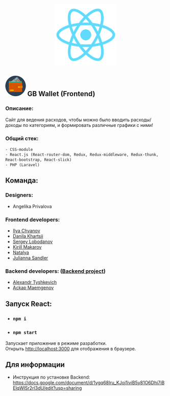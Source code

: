 <p align="center">
  <a href="https://reactjs.org/" target="_blank">
    <img src="https://github.com/Mercique/Wallet-project/blob/develop/public/logo192.png" alt="React Logo">
  </a>
</p>

## <img src="https://github.com/Mercique/Wallet-project/blob/develop/public/favicon.ico" alt="icon"> GB Wallet (Frontend)
### Описание:
Сайт для ведения расходов, чтобы можно было вводить расходы/доходы по категориям, и формировать различные графики с ними!
### Общий стек:
```
- CSS-module
- React.js (React-router-dom, Redux, Redux-middleware, Redux-thunk, React-bootstrap, React-slick)
- PHP (Laravel)
```

## Команда:
### Designers:
- Angelika Privalova

### Frontend developers:
- [Ilya Chvanov](https://github.com/Mercique)
- [Danila Khartsii](https://github.com/DanilaKhartsii)
- [Sergey Lobodanov](https://github.com/Parallitik)
- [Kirill Makarov](https://github.com/ikir0806)
- [Natalya](https://github.com/Star1515)
- [Julianna Sandler](https://github.com/mirakwon24)

### Backend developers: ([Backend project](https://github.com/PanKoroban/wallet_back))
- [Alexandr Tyshkevich](https://github.com/PanKoroban)
- [Ackap Maemgenov](https://github.com/ackapga)



## Запуск React:
- ### `npm i`
- ### `npm start`

Запускает приложение в режиме разработки.\
Открыть [http://localhost:3000](http://localhost:3000) для отображения в браузере.

## Для информации
- Инструкция по установке Backend: https://docs.google.com/document/d/1ygq68Iru_KJoj1iviB5y81O6Dhi7iBElqWlSr2rl3dU/edit?usp=sharing